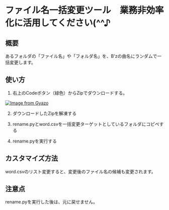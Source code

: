 # ファイル名一括変更ツール　業務非効率化に活用してください(^^♪


## 概要
あるフォルダの「ファイル名」や「フォルダ名」を、B'zの曲名にランダムで一括変更します。

## 使い方
1. 右上のCodeボタン（緑色）からZipでダウンロードする。

[![Image from Gyazo](https://i.gyazo.com/b5483cdf5fca79f9d57b356c029c9a66.png)](https://gyazo.com/b5483cdf5fca79f9d57b356c029c9a66)

2. ダウンロードしたZipを解凍する

3. rename.pyとword.csvを一括変更ターゲットとしているフォルダにコピペする

4. rename.pyを実行する

## カスタマイズ方法
word.csvのリスト変更すると、変更後のファイル名の候補も変更されます。

## 注意点
rename.pyを実行した後は、元に戻せません。
